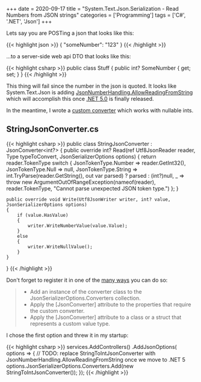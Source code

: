 +++
date = 2020-09-17
title = "System.Text.Json.Serialization - Read Numbers from JSON strings"
categories = ['Programming']
tags = ['C#', '.NET', 'Json']
+++

Lets say you are POSTing a json that looks like this:

{{< highlight json >}}
{
  "someNumber": "123"
}
{{< /highlight >}}

...to a server-side web api DTO that looks like this:

{{< highlight csharp >}}
public class Stuff
{
    public int? SomeNumber { get; set; }
}
{{< /highlight >}}

This thing will fail since the number in the json is quoted. It looks like System.Text.Json is adding [JsonNumberHandling.AllowReadingFromString](https://github.com/dotnet/runtime/issues/30255) which will accomplish this once [.NET 5.0](https://devblogs.microsoft.com/dotnet/announcing-net-5-0-rc-1/) is finally released.

In the meantime, I wrote a [custom converter](https://docs.microsoft.com/en-us/dotnet/standard/serialization/system-text-json-converters-how-to) which works with nullable ints.

## StringJsonConverter.cs

{{< highlight csharp >}}
public class StringJsonConverter : JsonConverter<int?>
{
    public override int? Read(ref Utf8JsonReader reader, Type typeToConvert, JsonSerializerOptions options)
    {
        return reader.TokenType switch
        {
            JsonTokenType.Number => reader.GetInt32(),
            JsonTokenType.Null => null,
            JsonTokenType.String => int.TryParse(reader.GetString(), out var parsed) ? parsed : (int?)null,
            _ => throw new ArgumentOutOfRangeException(nameof(reader), reader.TokenType, "Cannot parse unexpected JSON token type.")
        };
    }

    public override void Write(Utf8JsonWriter writer, int? value, JsonSerializerOptions options)
    {
        if (value.HasValue)
        {
            writer.WriteNumberValue(value.Value);
        }
        else
        {
            writer.WriteNullValue();
        }
    }
}
{{< /highlight >}}

Don't forget to register it in one of the [many ways](https://docs.microsoft.com/en-us/dotnet/standard/serialization/system-text-json-converters-how-to#register-a-custom-converter) you can do so:

> - Add an instance of the converter class to the JsonSerializerOptions.Converters collection.
> - Apply the [JsonConverter] attribute to the properties that require the custom converter.
> - Apply the [JsonConverter] attribute to a class or a struct that represents a custom value type.

I chose the first option and threw it in my startup:

{{< highlight csharp >}}
services.AddControllers()
        .AddJsonOptions(
            options =>
            {
                // TODO: replace StringToIntJsonConverter with JsonNumberHandling.AllowReadingFromString once we move to .NET 5
                options.JsonSerializerOptions.Converters.Add(new StringToIntJsonConverter());
            });
{{< /highlight >}}
